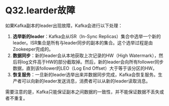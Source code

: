 # Q32.learder故障

如果Kafka副本的leader出现故障，Kafka会进行以下处理：

1. **选举新的leader**：Kafka会从ISR（In-Sync Replicas）集合中选举一个新的leader。ISR集合是所有与leader同步的副本的集合。这个选举过程是由Zookeeper完成的。
2. **数据同步**：新的leader会从本地获取上次记录的HW（High Watermark），然后将log文件高于HW的部分截取掉。然后，新的leader会向所有follower同步数据，直到该follower的LEO（Log End Offset）大于等于该分区的HW。
3. **恢复服务**：一旦新的leader选举出来并数据同步完成，Kafka会恢复服务。生产者可以向新的leader发送消息，消费者可以从新的leader读取消息。

需要注意的是，Kafka只能保证副本之间数据的一致性，并不能保证数据不丢失或者不重复。